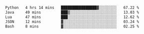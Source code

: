 <!--START_SECTION:waka-->

```txt
Python   4 hrs 14 mins   ████████████████▓░░░░░░░░   67.22 %
Java     49 mins         ███▒░░░░░░░░░░░░░░░░░░░░░   13.03 %
Lua      47 mins         ███░░░░░░░░░░░░░░░░░░░░░░   12.62 %
JSON     12 mins         ▓░░░░░░░░░░░░░░░░░░░░░░░░   03.24 %
Bash     8 mins          ▓░░░░░░░░░░░░░░░░░░░░░░░░   02.25 %
```

<!--END_SECTION:waka-->
